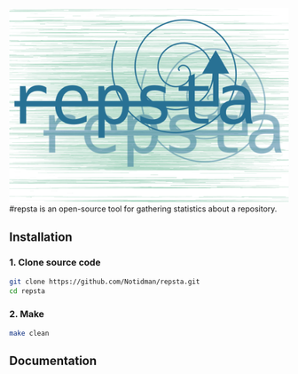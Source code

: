 ![](img/repstaico.png)
#repsta is an open-source tool for gathering statistics about a repository.
## Installation
  ### 1. Clone source code
```sh
git clone https://github.com/Notidman/repsta.git
cd repsta
```
  ### 2. Make
```sh
make clean
```
## Documentation

